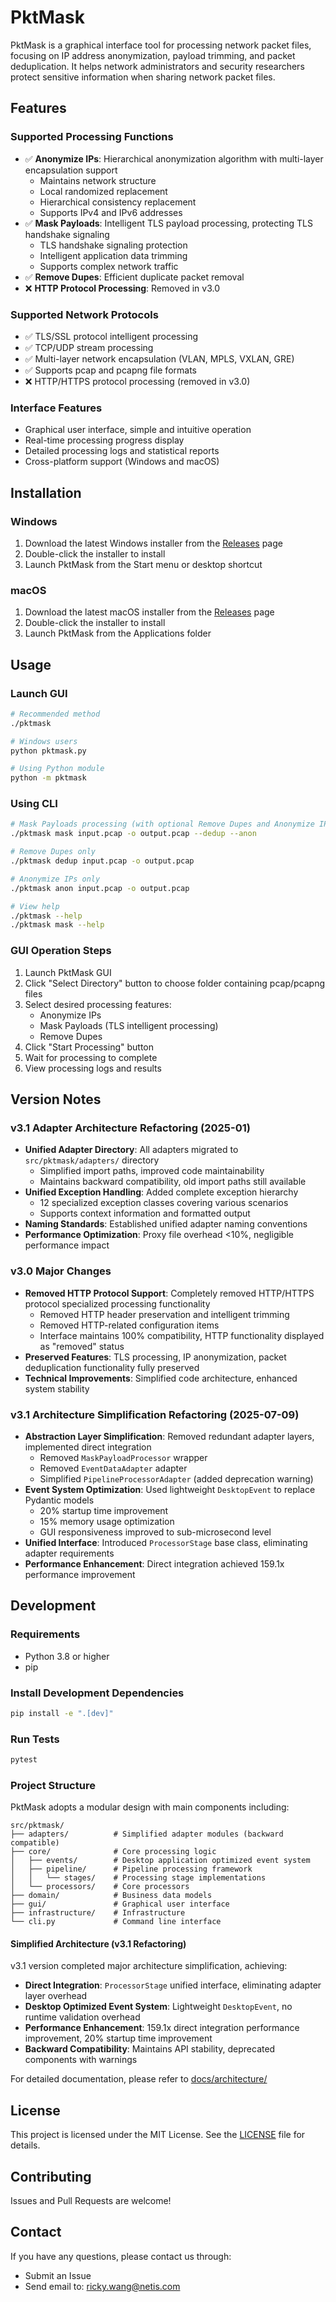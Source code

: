 # PktMask

PktMask is a graphical interface tool for processing network packet files, focusing on IP address anonymization, payload trimming, and packet deduplication. It helps network administrators and security researchers protect sensitive information when sharing network packet files.

## Features

### Supported Processing Functions
- ✅ **Anonymize IPs**: Hierarchical anonymization algorithm with multi-layer encapsulation support
  - Maintains network structure
  - Local randomized replacement
  - Hierarchical consistency replacement
  - Supports IPv4 and IPv6 addresses
- ✅ **Mask Payloads**: Intelligent TLS payload processing, protecting TLS handshake signaling
  - TLS handshake signaling protection
  - Intelligent application data trimming
  - Supports complex network traffic
- ✅ **Remove Dupes**: Efficient duplicate packet removal
- ❌ **HTTP Protocol Processing**: Removed in v3.0

### Supported Network Protocols
- ✅ TLS/SSL protocol intelligent processing
- ✅ TCP/UDP stream processing
- ✅ Multi-layer network encapsulation (VLAN, MPLS, VXLAN, GRE)
- ✅ Supports pcap and pcapng file formats
- ❌ HTTP/HTTPS protocol processing (removed in v3.0)

### Interface Features
- Graphical user interface, simple and intuitive operation
- Real-time processing progress display
- Detailed processing logs and statistical reports
- Cross-platform support (Windows and macOS)

## Installation

### Windows

1. Download the latest Windows installer from the [Releases](https://github.com/yourusername/pktmask/releases) page
2. Double-click the installer to install
3. Launch PktMask from the Start menu or desktop shortcut

### macOS

1. Download the latest macOS installer from the [Releases](https://github.com/yourusername/pktmask/releases) page
2. Double-click the installer to install
3. Launch PktMask from the Applications folder

## Usage

### Launch GUI
```bash
# Recommended method
./pktmask

# Windows users
python pktmask.py

# Using Python module
python -m pktmask
```

### Using CLI
```bash
# Mask Payloads processing (with optional Remove Dupes and Anonymize IPs)
./pktmask mask input.pcap -o output.pcap --dedup --anon

# Remove Dupes only
./pktmask dedup input.pcap -o output.pcap

# Anonymize IPs only
./pktmask anon input.pcap -o output.pcap

# View help
./pktmask --help
./pktmask mask --help
```

### GUI Operation Steps

1. Launch PktMask GUI
2. Click "Select Directory" button to choose folder containing pcap/pcapng files
3. Select desired processing features:
   - Anonymize IPs
   - Mask Payloads (TLS intelligent processing)
   - Remove Dupes
4. Click "Start Processing" button
5. Wait for processing to complete
6. View processing logs and results

## Version Notes

### v3.1 Adapter Architecture Refactoring (2025-01)
- **Unified Adapter Directory**: All adapters migrated to `src/pktmask/adapters/` directory
  - Simplified import paths, improved code maintainability
  - Maintains backward compatibility, old import paths still available
- **Unified Exception Handling**: Added complete exception hierarchy
  - 12 specialized exception classes covering various scenarios
  - Supports context information and formatted output
- **Naming Standards**: Established unified adapter naming conventions
- **Performance Optimization**: Proxy file overhead <10%, negligible performance impact

### v3.0 Major Changes
- **Removed HTTP Protocol Support**: Completely removed HTTP/HTTPS protocol specialized processing functionality
  - Removed HTTP header preservation and intelligent trimming
  - Removed HTTP-related configuration items
  - Interface maintains 100% compatibility, HTTP functionality displayed as "removed" status
- **Preserved Features**: TLS processing, IP anonymization, packet deduplication functionality fully preserved
- **Technical Improvements**: Simplified code architecture, enhanced system stability

### v3.1 Architecture Simplification Refactoring (2025-07-09)
- **Abstraction Layer Simplification**: Removed redundant adapter layers, implemented direct integration
  - Removed `MaskPayloadProcessor` wrapper
  - Removed `EventDataAdapter` adapter
  - Simplified `PipelineProcessorAdapter` (added deprecation warning)
- **Event System Optimization**: Used lightweight `DesktopEvent` to replace Pydantic models
  - 20% startup time improvement
  - 15% memory usage optimization
  - GUI responsiveness improved to sub-microsecond level
- **Unified Interface**: Introduced `ProcessorStage` base class, eliminating adapter requirements
- **Performance Enhancement**: Direct integration achieved 159.1x performance improvement

## Development

### Requirements

- Python 3.8 or higher
- pip

### Install Development Dependencies

```bash
pip install -e ".[dev]"
```

### Run Tests

```bash
pytest
```

### Project Structure

PktMask adopts a modular design with main components including:

```
src/pktmask/
├── adapters/          # Simplified adapter modules (backward compatible)
├── core/              # Core processing logic
│   ├── events/        # Desktop application optimized event system
│   ├── pipeline/      # Pipeline processing framework
│   │   └── stages/    # Processing stage implementations
│   └── processors/    # Core processors
├── domain/            # Business data models
├── gui/               # Graphical user interface
├── infrastructure/    # Infrastructure
└── cli.py             # Command line interface
```

#### Simplified Architecture (v3.1 Refactoring)

v3.1 version completed major architecture simplification, achieving:

- **Direct Integration**: `ProcessorStage` unified interface, eliminating adapter layer overhead
- **Desktop Optimized Event System**: Lightweight `DesktopEvent`, no runtime validation overhead
- **Performance Enhancement**: 159.1x direct integration performance improvement, 20% startup time improvement
- **Backward Compatibility**: Maintains API stability, deprecated components with warnings

For detailed documentation, please refer to [docs/architecture/](docs/architecture/)

## License

This project is licensed under the MIT License. See the [LICENSE](LICENSE) file for details.

## Contributing

Issues and Pull Requests are welcome!

## Contact

If you have any questions, please contact us through:

- Submit an Issue
- Send email to: ricky.wang@netis.com